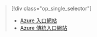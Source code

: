 > [!div class="op_single_selector"]
> * [Azure 入口網站](../articles/storage/storage-enable-and-view-metrics.md)
> * [Azure 傳統入口網站](../articles/storage/storage-enable-and-view-metrics-classic-portal.md)
> 
> 

